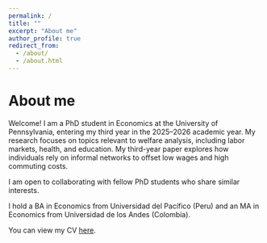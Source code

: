 ```yaml
---
permalink: /
title: ""
excerpt: "About me"
author_profile: true
redirect_from: 
  - /about/
  - /about.html
---
```


About me
======

Welcome! I am a PhD student in Economics at the University of Pennsylvania, entering my third year in the 2025–2026 academic year.
My research focuses on topics relevant to welfare analysis, including labor markets, health, and education. My third-year paper explores how individuals rely on informal networks to offset low wages and high commuting costs.

I am open to collaborating with fellow PhD students who share similar interests.

I hold a BA in Economics from Universidad del Pacífico (Peru) and an MA in Economics from Universidad de los Andes (Colombia).

You can view my CV [here](https://www.dropbox.com/scl/fi/7rnleaj51vqs3jpazq5wd/CV.pdf?rlkey=r8p9pari2lymqwg3glhtbd8xt&st=ks63mn9o&dl=0).
